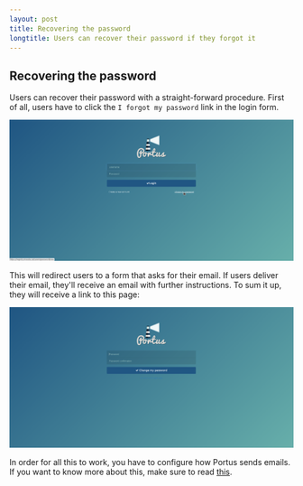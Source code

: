 ```yaml
---
layout: post
title: Recovering the password
longtitle: Users can recover their password if they forgot it
---
```


## Recovering the password

Users can recover their password with a straight-forward procedure. First of
all, users have to click the `I forgot my password` link in the login form.

![Forgot](/build/images/docs/forgot.png)

This will redirect users to a form that asks for their email. If users deliver
their email, they'll receive an email with further instructions. To sum it up,
they will receive a link to this page:

![Reset password](/build/images/docs/reset-password.png)

In order for all this to work, you have to configure how Portus sends emails. If
you want to know more about this, make sure to read
[this](/docs/Configuring-Portus.html#email-configuration).

